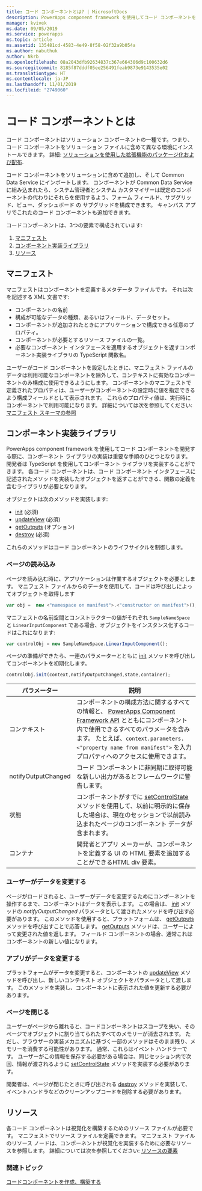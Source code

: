 ```yaml
---
title: コード コンポーネントとは? | MicrosoftDocs
description: PowerApps component framework を使用してコード コンポーネントを作成し、フォーム、ビュー、ダッシュボードでデータを表示して作業する高度なユーザー エクスペリエンスを提供します。
manager: kvivek
ms.date: 09/05/2019
ms.service: powerapps
ms.topic: article
ms.assetid: 135481cd-4583-4e49-8f58-02f32a9b054a
ms.author: nabuthuk
author: Nkrb
ms.openlocfilehash: 08a2043dfb92634837c367e664306d9c100632d6
ms.sourcegitcommit: 8185f87dddf05ee256491feab9873e9143535e02
ms.translationtype: HT
ms.contentlocale: ja-JP
ms.lasthandoff: 11/01/2019
ms.locfileid: "2749060"
---
```

# <a name="what-are-code-components"></a>コード コンポーネントとは

コード コンポーネントはソリューション コンポーネントの一種です。つまり、コード コンポーネントをソリューション ファイルに含めて異なる環境にインストールできます。 詳細: [ソリューションを使用した拡張機能のパッケージ化および配布](https://docs.microsoft.com/dynamics365/customer-engagement/developer/package-distribute-extensions-use-solutions).

コード コンポーネントをソリューションに含めて追加し、そして Common Data Service にインポートします。 コンポーネントが Common Data Service に組み込まれたら、システム管理者とシステム カスタマイザーは既定のコンポーネントの代わりにそれらを使用するよう、フォーム フィールド、サブグリッド、ビュー、ダッシュボード の サブグリッドを構成できます。 キャンバス アプリでこれたのコード コンポーネントも追加できます。 

コードコンポーネントは、3つの要素で構成されています:

1. [マニフェスト](#manifest)
2. [コンポーネント実装ライブラリ](#component-implementation-library)
3. [リソース](#resources)

## <a name="manifest"></a>マニフェスト

マニフェストはコンポーネントを定義するメタデータ ファイルです。 それは次を記述する XML 文書です:

- コンポーネントの名前
- 構成が可能なデータの種類、あるいはフィールド、データセット。
- コンポーネントが追加されたときにアプリケーションで構成できる任意のプロパティ。
- コンポーネントが必要とするリソース ファイルの一覧。 
- 必要なコンポーネント インタフェースを適用するオブジェクトを返すコンポーネント実装ライブラリの TypeScript 関数名。

ユーザーがコード コンポーネントを設定したときに、マニフェスト ファイルのデータは利用可能なコンポーネントを除外して、コンテキストに有効なコンポーネントのみ構成に使用できるようにします。 コンポーネントのマニフェストで定義されたプロパティは、ユーザーがコンポーネントの設定時に値を指定できるよう構成フィールドとして表示されます。 これらのプロパティ値は、実行時にコンポーネントで利用可能になります。 詳細については次を参照してください: [マニフェスト スキーマの参照](manifest-schema-reference/index.md)

## <a name="component-implementation-library"></a>コンポーネント実装ライブラリ

PowerApps component framework を使用してコード コンポーネントを開発する際に、コンポーネント ライブラリの実装は重要な手順のひとつとなります。 開発者は TypeScript を使用してコンポーネント ライブラリを実装することができます。 各コード コンポーネントは、コード コンポーネント インタフェースに記述されたメソッドを実装したオブジェクトを返すことができる、関数の定義を含むライブラリが必要となります。 

オブジェクトは次のメソッドを実装します:

- [init](reference/control/init.md) (必須)
- [updateView](reference/control/updateview.md) (必須)
- [getOutputs](reference/control/getoutputs.md) (オプション)
- [destroy](reference/control/destroy.md) (必須)

これらのメソッドはコード コンポーネントのライフサイクルを制御します。

### <a name="page-load"></a>ページの読み込み

ページを読み込む時に、アプリケーションは作業するオブジェクトを必要とします。 マニフェスト ファイルからのデータを使用して、コードは呼び出しによってオブジェクトを取得します

```js
var obj =  new <"namespace on manifest">.<"constructor on manifest">();
```

マニフェストの名前空間とコンストラクターの値がそれぞれ `SampleNameSpace` と `LinearInputComponent` である場合、オブジェクトをインスタンス化するコードはこれになります:

```js
var controlObj = new SampleNameSpace.LinearInputComponent();
```

ページの準備ができたら、一連のパラメーターとともに [init](reference/control/init.md) メソッドを呼び出してコンポーネントを初期化します。

```js
controlObj.init(context,notifyOutputChanged,state,container);
```

|パラメーター|説明|
|---|---|
|コンテキスト| コンポーネントの構成方法に関するすべての情報と、 [PowerApps Component Framework API](reference/index.md) とともにコンポーネント内で使用できるすべてのパラメータを含みます。 たとえば、`context.parameters.<"property name from manifest">` を入力プロパティへのアクセスに使用できます。|
|notifyOutputChanged |コード コンポーネントに非同期に取得可能な新しい出力があるとフレームワークに警告します。|
|状態|コンポーネントがすでに [setControlState](reference/mode/setcontrolstate.md) メソッドを使用して、以前に明示的に保存した場合は、現在のセッションで以前読み込まれたページのコンポーネント データが含まれます。|
|コンテナ|開発者とアプリ メーカーが、コンポーネントを定義する UI の HTML 要素を追加することができるHTML div 要素。|

### <a name="user-changes-data"></a>ユーザーがデータを変更する

ページがロードされると、ユーザーがデータを変更するためにコンポーネントを操作するまで、コンポーネントはデータを表示します。 この場合は、 [init](reference/control/init.md) メソッドの *notifyOutputChanged* パラメータとして渡されたメソッドを呼び出す必要があります。 このメソッドを使用すると、プラットフォームは、 [getOutputs](reference/control/getoutputs.md) メソッドを呼び出すことで応答します。 [getOutputs](reference/control/getoutputs.md) メソッドは、ユーザーによって変更された値を返します。 フィールド コンポーネントの場合、通常これはコンポーネントの新しい値になります。

### <a name="app-changes-data"></a>アプリがデータを変更する

プラットフォームがデータを変更すると、コンポーネントの [updateView](reference/control/updateview.md) メソッドを呼び出し、新しいコンテキスト オブジェクトをパラメータとして渡します。 このメソッドを実装し、コンポーネントに表示された値を更新する必要があります。

### <a name="page-close"></a>ページを閉じる

ユーザーがページから離れると、コードコンポーネントはスコープを失い、そのページでオブジェクトに割り当てられたすべてのメモリーが消去されます。 ただし、ブラウザーの実装メカニズムに基づく一部のメソッドはそのまま残り、メモリーを消費する可能性があります。 通常、これらはイベント ハンドラーです。 ユーザーがこの情報を保存する必要がある場合は、同じセッション内で次回、情報が渡されるように [setControlState](reference/mode/setcontrolstate.md) メソッドを実装する必要があります。

開発者は、ページが閉じたときに呼び出される [destroy](reference/control/destroy.md) メソッドを実装して、イベントハンドラなどのクリーンアップコードを削除する必要があります。

## <a name="resources"></a>リソース

各コード コンポーネントは視覚化を構築するためのリソース ファイルが必要です。 マニフェストでリソース ファイルを定義できます。 マニフェスト ファイルのリソース ノードは、コンポーネントが視覚化を実装するために必要なリソースを参照します。 詳細については次を参照してください: [リソースの要素](manifest-schema-reference/resources.md)

### <a name="related-topics"></a>関連トピック

[コードコンポーネントを作成、構築する](create-custom-controls-using-pcf.md)
